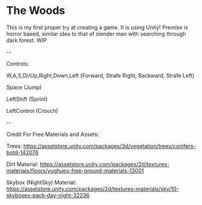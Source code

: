 # The Woods
This is my first proper try at creating a game. It is using Unity! Premise is horror based, similar idea to that of slender man with searching through dark forest. WIP

--

Controls: 

W,A,S,D//Up,Right,Down,Left (Forward, Strafe Right, Backward, Strafe Left)

Space (Jump)

LeftShift (Sprint)

LeftControl (Crouch)

--

Credit For Free Materials and Assets:

Trees: https://assetstore.unity.com/packages/3d/vegetation/trees/conifers-botd-142076

Dirt Material: https://assetstore.unity.com/packages/2d/textures-materials/floors/yughues-free-ground-materials-13001

Skybox (NightSky) Material: https://assetstore.unity.com/packages/2d/textures-materials/sky/10-skyboxes-pack-day-night-32236
